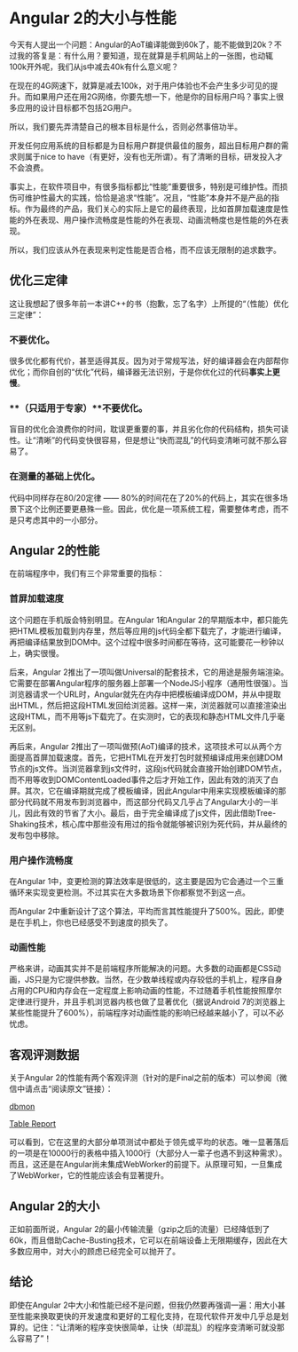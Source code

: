# Angular 2的大小与性能

今天有人提出一个问题：Angular的AoT编译能做到60k了，能不能做到20k？不过我的答复是：有什么用？要知道，现在就算是手机网站上的一张图，也动辄100k开外呢，我们从js中减去40k有什么意义呢？

在现在的4G网速下，就算是减去100k，对于用户体验也不会产生多少可见的提升。而如果用户还在用2G网络，你要先想一下，他是你的目标用户吗？事实上很多应用的设计目标都不包括2G用户。

所以，我们要先弄清楚自己的根本目标是什么，否则必然事倍功半。

开发任何应用系统的目标都是为目标用户群提供最佳的服务，超出目标用户群的需求则属于nice to have（有更好，没有也无所谓）。有了清晰的目标，研发投入才不会浪费。

事实上，在软件项目中，有很多指标都比“性能”重要很多，特别是可维护性。而损伤可维护性最大的实践，恰恰是追求“性能”。况且，“性能”本身并不是产品的指标。作为最终的产品，我们关心的实际上是它的最终表现，比如首屏加载速度是性能的外在表现、用户操作流畅度是性能的外在表现、动画流畅度也是性能的外在表现。

所以，我们应该从外在表现来判定性能是否合格，而不应该无限制的追求数字。

## 优化三定律

这让我想起了很多年前一本讲C++的书（抱歉，忘了名字）上所提的“（性能）优化三定律”：

### 不要优化。

很多优化都有代价，甚至适得其反。因为对于常规写法，好的编译器会在内部帮你优化；而你自创的“优化”代码，编译器无法识别，于是你优化过的代码**事实上更慢**。
    
### **（只适用于专家）**不要优化。

盲目的优化会浪费你的时间，耽误更重要的事，并且劣化你的代码结构，损失可读性。让“清晰”的代码变快很容易，但是想让“快而混乱”的代码变清晰可就不那么容易了。

### 在**测量**的基础上优化。

代码中同样存在80/20定律 —— 80%的时间花在了20%的代码上，其实在很多场景下这个比例还要更悬殊一些。因此，优化是一项系统工程，需要整体考虑，而不是只考虑其中的一小部分。

## Angular 2的性能

在前端程序中，我们有三个非常重要的指标：

### 首屏加载速度

这个问题在手机版会特别明显。在Angular 1和Angular 2的早期版本中，都只能先把HTML模板加载到内存里，然后等应用的js代码全都下载完了，才能进行编译，再把编译结果放到DOM中。这个过程中很多时间都在等待，这可能要花一秒钟以上，确实很慢。

后来，Angular 2推出了一项叫做Universal的配套技术，它的用途是服务端渲染。它需要在部署Angular程序的服务器上部署一个NodeJS小程序（通用性很强）。当浏览器请求一个URL时，Angular就先在内存中把模板编译成DOM，并从中提取出HTML，然后把这段HTML发回给浏览器。这样一来，浏览器就可以直接渲染出这段HTML，而不用等js下载完了。在实测时，它的表现和静态HTML文件几乎毫无区别。

再后来，Angular 2推出了一项叫做预(AoT)编译的技术，这项技术可以从两个方面提高首屏加载速度。首先，它把HTML在开发打包时就预编译成用来创建DOM节点的js文件。当浏览器拿到js文件时，这段js代码就会直接开始创建DOM节点，而不用等收到DOMContentLoaded事件之后才开始工作，因此有效的消灭了白屏。其次，它在编译期就完成了模板编译，因此Angular中用来实现模板编译的那部分代码就不用发布到浏览器中，而这部分代码又几乎占了Angular大小的一半儿，因此有效的节省了大小。最后，由于完全编译成了js文件，因此借助Tree-Shaking技术，核心库中那些没有用过的指令就能够被识别为死代码，并从最终的发布包中移除。

### 用户操作流畅度

在Angular 1中，变更检测的算法效率是很低的，这主要是因为它会通过一个三重循环来实现变更检测。不过其实在大多数场景下你都察觉不到这一点。

而Angular 2中重新设计了这个算法，平均而言其性能提升了500%。因此，即使是在手机上，你也已经感受不到速度的损失了。

### 动画性能

严格来讲，动画其实并不是前端程序所能解决的问题。大多数的动画都是CSS动画，JS只是为它提供参数。当然，在少数单线程或内存较低的手机上，程序自身占用的CPU和内存会在一定程度上影响动画的性能，不过随着手机性能按照摩尔定律进行提升，并且手机浏览器内核也做了显著优化（据说Android 7的浏览器上某些性能提升了600%），前端程序对动画性能的影响已经越来越小了，可以不必忧虑。

## 客观评测数据

关于Angular 2的性能有两个客观评测（针对的是Final之前的版本）可以参阅（微信中请点击“阅读原文”链接）：

[dbmon](http://mathieuancelin.github.io/js-repaint-perfs/)

[Table Report](https://cdn.rawgit.com/krausest/js-framework-benchmark/a358bc967e1d9ff0c268b43f5ab8b832abe0476e/webdriver-java/table.html)

可以看到，它在这里的大部分单项测试中都处于领先或平均的状态。唯一显著落后的一项是在10000行的表格中插入1000行（大部分人一辈子也遇不到这种需求）。而且，这还是在Angular尚未集成WebWorker的前提下。从原理可知，一旦集成了WebWorker，它的性能应该会有显著提升。

## Angular 2的大小

正如前面所说，Angular 2的最小传输流量（gzip之后的流量）已经降低到了60k，而且借助Cache-Busting技术，它可以在前端设备上无限期缓存，因此在大多数应用中，对大小的顾虑已经完全可以抛开了。

## 结论

即使在Angular 2中大小和性能已经不是问题，但我仍然要再强调一遍：用大小甚至性能来换取更快的开发速度和更好的工程化支持，在现代软件开发中几乎总是划算的。记住：“让清晰的程序变快很简单，让快（却混乱）的程序变清晰可就没那么容易了”！
